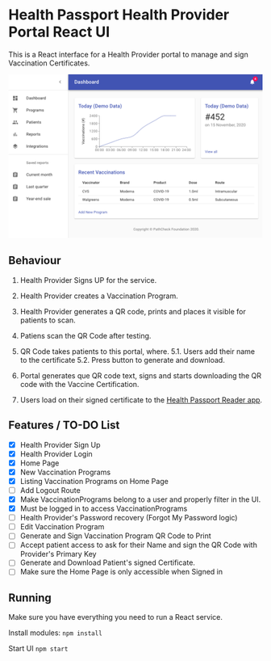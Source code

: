 # Health Passport Health Provider Portal React UI

This is a React interface for a Health Provider portal to manage and sign Vaccination Certificates. 

<img src="./docs/ProviderPortalPreview.png" data-canonical-src="./docs/ProviderPortalPreview.png"/>

## Behaviour

1. Health Provider Signs UP for the service. 
2. Health Provider creates a Vaccination Program. 
3. Health Provider generates a QR code, prints and places it visible for patients to scan. 

4. Patiens scan the QR Code after testing. 
5. QR Code takes patients to this portal, where. 
5.1. Users add their name to the certificate
5.2. Press button to generate and download. 
5. Portal generates que QR code text, signs and starts downloading the QR code with the Vaccine Certification. 

6. Users load on their signed certificate to the [Health Passport Reader app](https://github.com/vitorpamplona/healthpassport-reader-app). 

## Features / TO-DO List

- [x] Health Provider Sign Up
- [x] Health Provider Login 
- [x] Home Page
- [x] New Vaccination Programs
- [x] Listing Vaccination Programs on Home Page
- [ ] Add Logout Route
- [x] Make VaccinationPrograms belong to a user and properly filter in the UI.
- [x] Must be logged in to access VaccinationPrograms 
- [ ] Health Provider's Password recovery (Forgot My Password logic)
- [ ] Edit Vaccination Program
- [ ] Generate and Sign Vaccination Program QR Code to Print
- [ ] Accept patient access to ask for their Name and sign the QR Code with Provider's Primary Key
- [ ] Generate and Download Patient's signed Certificate. 
- [ ] Make sure the Home Page is only accessible when Signed in

## Running

Make sure you have everything you need to run a React service. 

Install modules:
`npm install`

Start UI
`npm start`
